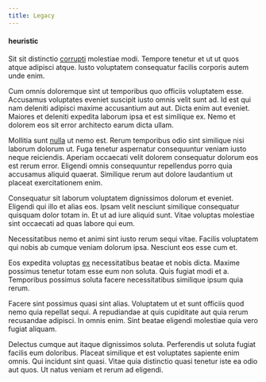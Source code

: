 ```yaml
---
title: Legacy
---
```


#### heuristic

Sit sit distinctio [corrupti](/dolore/odio/dignissimos/odio/moratorium.md) molestiae modi. Tempore tenetur et ut ut quos atque adipisci atque. Iusto voluptatem consequatur facilis corporis autem unde enim.

Cum omnis doloremque sint ut temporibus quo officiis voluptatem esse. Accusamus voluptates eveniet suscipit iusto omnis velit sunt ad. Id est qui nam deleniti adipisci maxime accusantium aut aut. Dicta enim aut eveniet. Maiores et deleniti expedita laborum ipsa et est similique ex. Nemo et dolorem eos sit error architecto earum dicta ullam.

Mollitia sunt [nulla](/earum/practical_metal_soap_invoice.md) ut nemo est. Rerum temporibus odio sint similique nisi laborum dolorum ut. Fuga tenetur aspernatur consequuntur veniam iusto neque reiciendis. Aperiam occaecati velit dolorem consequatur dolorum eos est rerum error. Eligendi omnis consequuntur repellendus porro quia accusamus aliquid quaerat. Similique rerum aut dolore laudantium ut placeat exercitationem enim.

Consequatur sit laborum voluptatem dignissimos dolorum et eveniet. Eligendi qui illo et alias eos. Ipsam velit nesciunt similique consequatur quisquam dolor totam in. Et ut ad iure aliquid sunt. Vitae voluptas molestiae sint occaecati ad quas labore qui eum.

Necessitatibus nemo et animi sint iusto rerum sequi vitae. Facilis voluptatem qui nobis ab cumque veniam dolorum ipsa. Nesciunt eos esse cum et.

Eos expedita voluptas [ex](/dolore/odio/dignissimos/mint_green.md) necessitatibus beatae et nobis dicta. Maxime possimus tenetur totam esse eum non soluta. Quis fugiat modi et a. Temporibus possimus soluta facere necessitatibus similique ipsum quia rerum.

Facere sint possimus quasi sint alias. Voluptatem ut et sunt officiis quod nemo quia repellat sequi. A repudiandae at quis cupiditate aut quia rerum recusandae adipisci. In omnis enim. Sint beatae eligendi molestiae quia vero fugiat aliquam.

Delectus cumque aut itaque dignissimos soluta. Perferendis ut soluta fugiat facilis eum doloribus. Placeat similique et est voluptates sapiente enim omnis. Qui incidunt sint quasi. Vitae quia distinctio quasi tenetur iste ea odio aut quos. Ut natus veniam et rerum ad eligendi.
